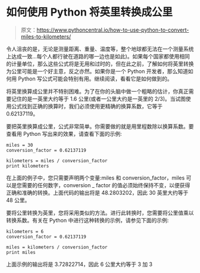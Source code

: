 # 如何使用 Python 将英里转换成公里

> 原文：<https://www.pythoncentral.io/how-to-use-python-to-convert-miles-to-kilometers/>

令人沮丧的是，无论是测量距离、重量、温度等，整个地球都无法在一个测量系统上达成一致...每个人都行驶在道路的哪一边也是如此)。如果每个国家都使用相同的计量单位，那么这些公式将是无用和过时的，但在此之前，了解如何将英里转换为公里可能是一个好主意，反之亦然。如果你是一个 Python 开发者，那么知道如何用 Python 写公式可能会特别有用。继续阅读，看看它是如何做到的。

将英里换算成公里并不特别困难。为了在你的头脑中做一个粗略的估计，你真正需要记住的是一英里大约等于 1.6 公里(或者一公里大约是一英里的 2/3)。当试图使用公式找到正确的换算时，我们必须使用更精确的换算系数，它等于 0.62137119。

要把英里换算成公里，公式非常简单。你需要做的就是用里程数除以换算系数。要查看用 Python 写出来的效果，请查看下面的示例:

```
miles = 30
conversion_factor = 0.62137119

kilometers = miles / conversion_factor
print kilometers
```

在上面的例子中，您只需要声明两个变量:miles 和 conversion_factor，miles 可以是您需要的任何数字，conversion _ factor 的值必须始终保持不变，以便获得正确和准确的转换。上面代码的输出将是 48.2803202，因此 30 英里大约等于 48 公里。

要将公里转换为英里，您将采用类似的方法。进行此转换时，您需要将公里值乘以转换系数。有关在 Python 中进行这种转换的示例，请参见下面的示例:

```
kilometers = 6
conversion_factor = 0.62137119

miles = kilometers / conversion_factor
print miles
```

上面示例的输出将是 3.72822714，因此 6 公里大约等于 3 加 3